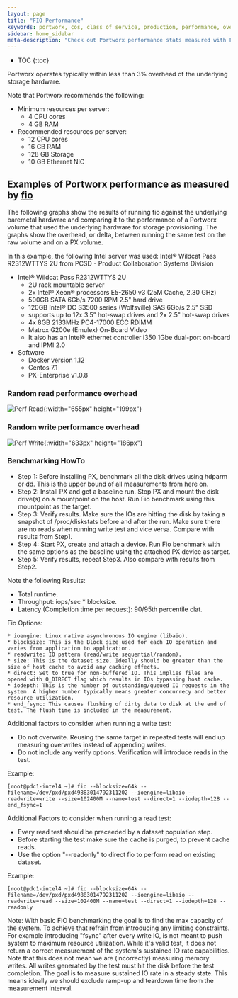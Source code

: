 ```yaml
---
layout: page
title: "FIO Performance"
keywords: portworx, cos, class of service, production, performance, overhead, fio
sidebar: home_sidebar
meta-description: "Check out Portworx performance stats measured with FIO! Portworx operates typically within less than 3% overhead of the underlying storage hardware."
---
```


* TOC
{:toc}

Portworx operates typically within less than 3% overhead of the underlying storage hardware.

Note that Portworx recommends the following:

* Minimum resources per server:
  * 4 CPU cores
  * 4 GB RAM
* Recommended resources per server:
  * 12 CPU cores
  * 16 GB RAM
  * 128 GB Storage
  * 10 GB Ethernet NIC

## Examples of Portworx performance as measured by [fio](https://github.com/axboe/fio)

The following graphs show the results of running fio against the underlying baremetal hardware and comparing it to the performance of a Portworx volume that used the underlying hardware for storage provisioning.  The graphs show the overhead, or delta, between running the same test on the raw volume and on a PX volume.

In this example, the following Intel server was used:
Intel® Wildcat Pass R2312WTTYS 2U
from PCSD - Product Collaboration Systems Division

* Intel® Wildcat Pass R2312WTTYS 2U
  * 2U rack mountable server
  * 2x Intel® Xeon® processors E5-2650 v3 (25M Cache, 2.30 GHz)
  * 500GB SATA 6Gb/s 7200 RPM 2.5" hard drive
  * 120GB Intel® DC S3500 series (Wolfsville) SAS 6Gb/s 2.5" SSD
  * supports up to 12x 3.5” hot-swap drives and 2x 2.5" hot-swap drives
  * 4x 8GB 2133MHz PC4-17000 ECC RDIMM
  * Matrox G200e (Emulex) On-Board Video
  * It also has an Intel® ethernet controller i350 1Gbe dual-port on-board and IPMI 2.0
* Software
  * Docker version 1.12
  * Centos 7.1
  * PX-Enterprise v1.0.8

### Random read performance overhead
![Perf Read](/images/perf-read.png){:width="655px" height="199px"}

### Random write performance overhead
![Perf Write](/images/perf-write.png){:width="633px" height="186px"}

### Benchmarking HowTo

* Step 1: Before installing PX, benchmark all the disk drives using hdparm or dd. This is the upper bound of all measurements from here on.
* Step 2: Install PX and get a baseline run. Stop PX and mount the disk drive(s) on a mountpoint on the host. Run Fio benchmark using this mountpoint as the target.
* Step 3: Verify results. Make sure the IOs are hitting the disk by taking a snapshot of /proc/diskstats before and after the run. Make sure there are no reads when running write test and vice versa. Compare with results from Step1.
* Step 4: Start PX, create and attach a device. Run Fio benchmark with the same options as the baseline using the attached PX device as target.
* Step 5: Verify results, repeat Step3. Also compare with results from Step2.

Note the following Results:
* Total runtime.
* Throughput: iops/sec * blocksize.
* Latency (Completion time per request): 90/95th percentile clat.

Fio Options:

```
* ioengine: Linux native asynchronous IO engine (libaio).
* blocksize: This is the Block size used for each IO operation and varies from application to application.
* readwrite: IO pattern (read/write sequential/random).
* size: This is the dataset size. Ideally should be greater than the size of host cache to avoid any caching effects.
* direct: Set to true for non-buffered IO. This implies files are opened with O_DIRECT flag which results in IOs bypassing host cache.
* iodepth: This is the number of outstanding/queued IO requests in the system. A higher number typically means greater concurrecy and better resource utilization.
* end_fsync: This causes flushing of dirty data to disk at the end of test. The flush time is included in the measurement.
```

Additional factors to consider when running a write test:
* Do not overwrite. Reusing the same target in repeated tests will end up measuring overwrites instead of appending writes.
* Do not include any verify options. Verification will introduce reads in the test.

Example: 
```
[root@pdc1-intel4 ~]# fio --blocksize=64k --filename=/dev/pxd/pxd49883014792311202 --ioengine=libaio --readwrite=write --size=102400M --name=test --direct=1 --iodepth=128 --end_fsync=1
```

Additional Factors to consider when running a read test:
* Every read test should be preceeded by a dataset population step.
* Before starting the test make sure the cache is purged, to prevent cache reads.
* Use the option "--readonly" to direct fio to perform read on existing dataset.

Example:
```
[root@pdc1-intel4 ~]# fio --blocksize=64k --filename=/dev/pxd/pxd49883014792311202 --ioengine=libaio --readwrite=read --size=102400M --name=test --direct=1 --iodepth=128 --readonly
```

Note: With basic FIO benchmarking the goal is to find the max capacity of the system. To achieve that refrain from introducing any limiting constraints. For example introducing "fsync" after every write IO, is not meant to push system to maximum resource utilization. While it's valid test, it does not return a correct measurement of the system's sustained IO rate capabilities. Note that this does not mean we are (incorrectly) measuring memory writes. All writes generated by the test must hit the disk before the test completion. The goal is to measure sustained IO rate in a steady state. This means ideally we should exclude ramp-up and teardown time from the measurement interval.



